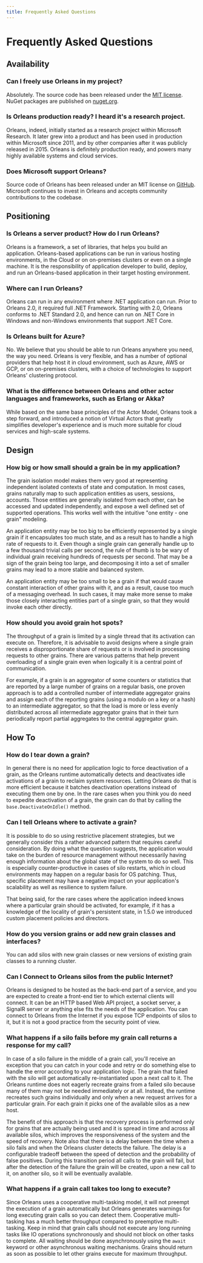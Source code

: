 ```yaml
---
title: Frequently Asked Questions
---
```

[//]: # (TODO: after files are rearranged and checked for accuracy, put links back)

# Frequently Asked Questions

## Availability

### Can I freely use Orleans in my project?

Absolutely. The source code has been released under the [MIT license](https://github.com/dotnet/orleans/blob/master/LICENSE). NuGet packages are published on [nuget.org](https://www.nuget.org/profiles/Orleans).

### Is Orleans production ready? I heard it's a research project.

Orleans, indeed, initially started as a research project within Microsoft Research.
It later grew into a product and has been used in production within Microsoft since 2011, and by other companies after it was publicly released in 2015.
Orleans is definitely production ready, and powers many highly available systems and cloud services.

### Does Microsoft support Orleans?

Source code of Orleans has been released under an MIT license on [GitHub](https://github.com/dotnet/orleans).
Microsoft continues to invest in Orleans and accepts community contributions to the codebase.

## Positioning

### Is Orleans a server product? How do I run Orleans?

Orleans is a framework, a set of libraries, that helps you build an application.
Orleans-based applications can be run in various hosting environments, in the Cloud or on on-premises clusters or even on a single machine.
It is the responsibility of application developer to build, deploy, and run an Orleans-based application in their target hosting environment.

### Where can I run Orleans?

Orleans can run in any environment where .NET application can run.
Prior to Orleans 2.0, it required full .NET Framework. Starting with 2.0, Orleans conforms to .NET Standard 2.0, and hence can run on .NET Core in Windows and non-Windows environments that support .NET Core.

### Is Orleans built for Azure?

No.
We believe that you should be able to run Orleans anywhere you need, the way you need.
Orleans is very flexible, and has a number of optional providers that help host it in cloud environment, such as Azure, AWS or GCP, or on on-premises clusters, with a choice of technologies to support Orleans' clustering protocol.

### What is the difference between Orleans and other actor languages and frameworks, such as Erlang or Akka?

While based on the same base principles of the Actor Model, Orleans took a step forward, and introduced a notion of Virtual Actors that greatly simplifies developer's experience and is much more suitable for cloud services and high-scale systems.

## Design

### How big or how small should a grain be in my application?

The grain isolation model makes them very good at representing independent isolated contexts of state and computation.
In most cases, grains naturally map to such application entities as users, sessions, accounts.
Those entities are generally isolated from each other, can be accessed and updated independently, and expose a well defined set of supported operations.
This works well with the intuitive "one entity - one grain" modeling.

An application entity may be too big to be efficiently represented by a single grain if it encapsulates too much state, and as a result has to handle a high rate of requests to it.
Even though a single grain can generally handle up to a few thousand trivial calls per second, the rule of thumb is to be wary of individual grain receiving hundreds of requests per second.
That may be a sign of the grain being too large, and decomposing it into a set of smaller grains may lead to a more stable and balanced system.

An application entity may be too small to be a grain if that would cause constant interaction of other grains with it, and as a result, cause too much of a messaging overhead.
In such cases, it may make more sense to make those closely interacting entities part of a single grain, so that they would invoke each other directly.

### How should you avoid grain hot spots?

The throughput of a grain is limited by a single thread that its activation can execute on.
Therefore, it is advisable to avoid designs where a single grain receives a disproportionate share of requests or is involved in processing requests to other grains.
There are various patterns that help prevent overloading of a single grain even when logically it is a central point of communication.

For example, if a grain is an aggregator of some counters or statistics that are reported by a large number of grains on a regular basis, one proven approach is to add a controlled number of intermediate aggregator grains and assign each of the reporting grains (using a modulo on a key or a hash) to an intermediate aggregator, so that the load is more or less evenly distributed across all intermediate aggregator grains that in their turn periodically report partial aggregates to the central aggregator grain.

## How To

### How do I tear down a grain?

In general there is no need for application logic to force deactivation of a grain, as the Orleans runtime automatically detects and deactivates idle activations of a grain to reclaim system resources.
Letting Orleans do that is more efficient because it batches deactivation operations instead of executing them one by one.
In the rare cases when you think you do need to expedite deactivation of a grain, the grain can do that by calling the `base.DeactivateOnIdle()` method.

### Can I tell Orleans where to activate a grain?

It is possible to do so using restrictive placement strategies, but we generally consider this a rather advanced pattern that requires careful consideration.
By doing what the question suggests, the application would take on the burden of resource management without necessarily having enough information about the global state of the system to do so well.
This is especially counter-productive in cases of silo restarts, which in cloud environments may happen on a regular basis for OS patching.
Thus, specific placement may have a negative impact on your application's scalability as well as resilience to system failure.

That being said, for the rare cases where the application indeed knows where a particular grain should be activated, for example, if it has a knowledge of the locality of grain's persistent state, in 1.5.0 we introduced custom placement policies and directors.

### How do you version grains or add new grain classes and interfaces?

You can add silos with new grain classes or new versions of existing grain classes to a running cluster.

### Can I Connect to Orleans silos from the public Internet?

Orleans is designed to be hosted as the back-end part of a service, and you are expected to create a front-end tier to which external clients will connect.
It can be an HTTP based Web API project, a socket server, a SignalR server or anything else fits the needs of the application.
You can connect to Orleans from the Internet if you expose TCP endpoints of silos to it, but it is not a good practice from the security point of view.

### What happens if a silo fails before my grain call returns a response for my call?

In case of a silo failure in the middle of a grain call, you'll receive an exception that you can catch in your code and retry or do something else to handle the error according to your application logic.
The grain that failed with the silo will get automatically re-instantiated upon a next call to it.
The Orleans runtime does not eagerly recreate grains from a failed silo because many of them may not be needed immediately or at all.
Instead, the runtime recreates such grains individually and only when a new request arrives for a particular grain.
For each grain it picks one of the available silos as a new host.

The benefit of this approach is that the recovery process is performed only for grains that are actually being used and it is spread in time and across all available silos, which improves the responsiveness of the system and the speed of recovery.
Note also that there is a delay between the time when a silo fails and when the Orleans cluster detects the failure.
The delay is a configurable tradeoff between the speed of detection and the probability of false positives.
During this transition period all calls to the grain will fail, but after the detection of the failure the grain will be created, upon a new call to it, on another silo, so it will be eventually available.

### What happens if a grain call takes too long to execute?

Since Orleans uses a cooperative multi-tasking model, it will not preempt the execution of a grain automatically but Orleans generates warnings for long executing grain calls so you can detect them.
Cooperative multi-tasking has a much better throughput compared to preemptive multi-tasking.
Keep in mind that grain calls should not execute any long running tasks like IO operations synchronously and should not block on other tasks to complete.
All waiting should be done asynchronously using the `await` keyword or other asynchronous waiting mechanisms.
Grains should return as soon as possible to let other grains execute for maximum throughput.
